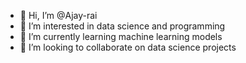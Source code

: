 - 👋 Hi, I’m @Ajay-rai
- 👀 I’m interested in data science and programming
- 🌱 I’m currently learning machine learning models
- 💞️ I’m looking to collaborate on data science projects

<!---
Ajay-rai/Ajay-rai is a ✨ special ✨ repository because its `README.md` (this file) appears on your GitHub profile.
You can click the Preview link to take a look at your changes.
--->
